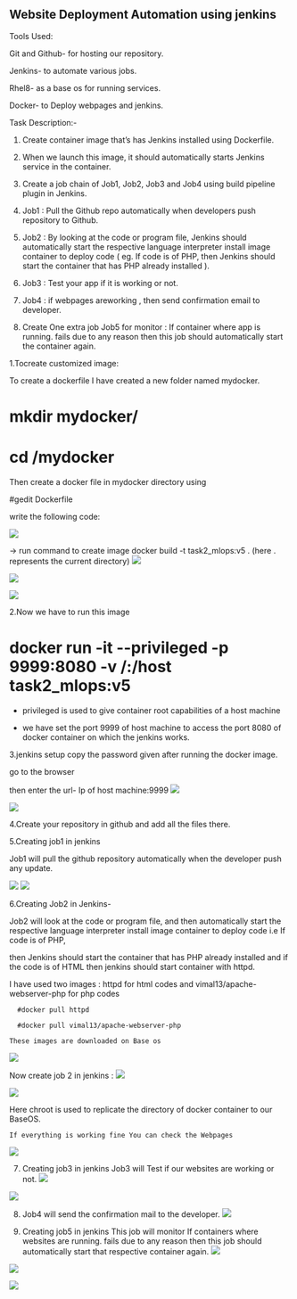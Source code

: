 ## Website Deployment Automation using jenkins

Tools Used:

Git and Github- for hosting our repository.

Jenkins- to automate various jobs.

Rhel8- as a base os for running services.

Docker- to Deploy webpages and jenkins.

Task Description:-

1. Create container image that’s has Jenkins installed using Dockerfile.

2. When we launch this image, it should automatically starts Jenkins service in the container.

3. Create a job chain of Job1, Job2, Job3 and Job4 using build pipeline plugin in Jenkins.

4. Job1 : Pull the Github repo automatically when developers push repository to Github.

5. Job2 : By looking at the code or program file, Jenkins should automatically start the respective language interpreter install image container to deploy code ( eg. If code is of    PHP, then Jenkins should start the container that has PHP already installed ).

6. Job3 : Test your app if it is working or not.

7. Job4 : if webpages areworking , then send confirmation email to developer.

8. Create One extra job Job5 for monitor : If container where app is running. fails due to any reason then this job should automatically start the container again.


1.Tocreate customized image:

 To create a dockerfile I have created a new folder named mydocker.
 # mkdir mydocker/
 # cd /mydocker
 
 Then create a docker file in mydocker directory using
 
 #gedit Dockerfile
 
 write the following code:
 
 ![](screenshots/image.PNG)
 
 -> run command to create image
    docker build -t task2_mlops:v5 .  (here . represents the current directory)
    ![](screenshots/1.PNG)
    
   ![](screenshots/2.PNG)
    
   ![](screenshots/3.PNG)
    
  2.Now we have to run this image
  
  # docker run -it --privileged -p 9999:8080 -v /:/host task2_mlops:v5
  
  -  privileged is used to give container root capabilities of a host machine
  
  -  we have set the port 9999 of host machine to access the port 8080 of docker container on which the jenkins works.
  
  3.jenkins setup
  copy the password given after running the docker image.
    
   go to the browser
  
  then enter the url- Ip of host machine:9999
![](screenshots/4.PNG)

![](screenshots/6.png)
    
 
  4.Create your repository in github and add all the files there.
  
  5.Creating job1 in jenkins
  
   Job1 will pull the github repository automatically when the developer push any update.
 
![](screenshots/Screenshot%20(92).png)
![](screenshots/Screenshot%20(93).png)
   
  6.Creating Job2 in Jenkins-
  
   Job2 will look at the code or program file, and then automatically start the respective language interpreter install image container to deploy code i.e If code is of PHP, 
   
   then Jenkins should start the container that has PHP already installed and if the code is of HTML then jenkins should start container with httpd.
   
   I have used two images : httpd for html codes and vimal13/apache-webserver-php for php codes
   
      #docker pull httpd
      
      #docker pull vimal13/apache-webserver-php
      
    These images are downloaded on Base os
    
  ![](screenshots/5.png)
  
  Now create job 2 in jenkins :
  ![](screenshots/Screenshot%20(96).png)
 
 ![](screenshots/Screenshot%20(97).png)
   
   Here chroot is used to replicate the directory of docker container to our BaseOS.
    
    If everything is working fine You can check the Webpages
 
 ![](screenshots/Screenshot%20(98).png)
    
 7. Creating job3 in jenkins
     Job3 will Test if our websites are working or not.
 ![](screenshots/Screenshot%20(99).png)
 
 ![](screenshots/Screenshot%20(100).png)
     
 8. Job4 will send the confirmation mail to the developer.
 ![](screenshots/Screenshot%20(102).png)
     
 9. Creating job5 in jenkins
     This job will monitor If containers where websites are running. fails due to any reason then this job should automatically start that respective container again.
![](screenshots/Screenshot%20(104).png)
 
![](screenshots/Screenshot%20(105).png)
  
![](screenshots/Screenshot%20(106).png)
   
    
    
    
    
 
 
 
 
 
 
 
 
 
 
 
 
 
 
 
